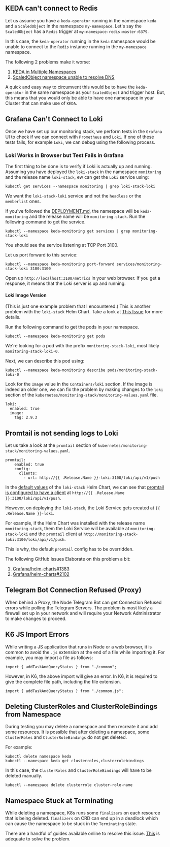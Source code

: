 ## KEDA can't connect to Redis
Let us assume you have a `keda-operator` running in the namespace `keda` and a `ScaledObject` in the namespace `my-namespace`. Let's say the `ScaledObject` has a `Redis` trigger at `my-namespace-redis-master:6379`.

In this case, the `keda-operator` running in the `keda` namespace would be unable to connect to the `Redis` instance running in the `my-namespace` namespace.

The following 2 problems make it worse:
1) [KEDA in Multiple Namespaces](https://github.com/kedacore/keda/discussions/1761)
2) [ScaledObject namespace unable to resolve DNS](https://github.com/kedacore/keda/discussions/977)

A quick and easy way to circumvent this would be to have the `keda-operator` in the same namespace as your `ScaledObject` and trigger host.
But, this means that you would only be able to have one namespace in your Cluster that can make use of `KEDA`.

## Grafana Can't Connect to Loki
Once we have set up our monitoring stack, we perform tests in the `Grafana` UI to check if we can connect with `Prometheus` and `Loki`.
If one of these tests fails, for example `Loki`, we can debug using the following process.

### Loki Works in Browser but Test Fails in Grafana
The first thing to be done is to verify if Loki is actually up and running.
Assuming you have deployed the `loki-stack` in the namespace `monitoring` and the release name `loki-stack`, ew can get the `Loki` service using:
```
kubectl get services --namespace monitoring | grep loki-stack-loki
```
We want the `loki-stack-loki` service and not the `headless` or the `memberlist` ones.

If you've followed the [DEPLOYMENT.md](./DEPLOYMENT.md), the namespace will be `keda-monitoring` and the release name will be `monitoring-stack`. Run the following command to get the service.
```
kubectl --namespace keda-monitoring get services | grep monitoring-stack-loki
```

You should see the service listening at TCP Port 3100.

Let us port forward to this service:
```
kubectl --namespace keda-monitoring port-forward services/monitoring-stack-loki 3100:3100
```

Open up `http://localhost:3100/metrics` in your web browser. If you get a response, it means that the Loki server is up and running.

#### Loki Image Version
(This is just one example problem that I encountered.)
This is another problem with the `loki-stack` Helm Chart. Take a look at [This Issue](https://github.com/grafana/loki/issues/11893) for more details.

Run the following command to get the pods in your namespace.
```
kubectl --namespace keda-monitoring get pods
```

We're looking for a pod with the prefix `monitoring-stack-loki`, most likely `monitoring-stack-loki-0`.

Next, we can describe this pod using:
```
kubectl --namespace keda-monitoring describe pods/monitoring-stack-loki-0
```
Look for the `Image` value in the `Containers/loki` section. If the image is indeed an older one, we can fix the problem by making changes to the `loki` section of the `kubernetes/monitoring-stack/monitoring-values.yaml` file.
```
loki:
  enabled: true
  image:
    tag: 2.9.3
```

## Promtail is not sending logs to Loki
Let us take a look at the `promtail` section of `kubernetes/monitoring-stack/monitoring-values.yaml`.
```
promtail:
    enabled: true
    config:
      clients:
        - url: http://{{ .Release.Name }}-loki:3100/loki/api/v1/push
```

In the [default values](https://github.com/grafana/helm-charts/blob/main/charts/loki-stack/values.yaml) of the `loki-stack` Helm Chart, we can see that [promtail is configured to have a client](https://github.com/grafana/helm-charts/blob/main/charts/loki-stack/values.yaml#L25-L32) at `http://{{ .Release.Name }}:3100/loki/api/v1/push`.

However, on deploying the `loki-stack`, the Loki Service gets created at `{{ .Release.Name }}-loki`.

For example, if the Helm Chart was installed with the release name `monitoring-stack`, them the Loki Service will be available at `monitoring-stack-loki` and the `promtail` client at `http://monitoring-stack-loki:3100/loki/api/v1/push`.

This is why, the default `promtail` config has to be overridden.

The following GitHub Issues Elaborate on this problem a bit:
1) [Grafana/helm-charts#1383](https://github.com/grafana/helm-charts/issues/1383)
2) [Grafana/helm-charts#2102](https://github.com/grafana/helm-charts/issues/2102)

## Telegram Bot Connection Refused (Proxy)
When behind a Proxy, the Node Telegram Bot can get Connection Refused errors while polling the Telegram Servers.
The problem is most likely a firewall set up in your network and will require your Network Administrator to make changes to proceed.

## K6 JS Import Errors
While writing a JS application that runs in Node or a web browser, it is common to avoid the `.js` extension at the end of a file while importing it.
For example, you may import a file as follows:
```
import { addTaskAndQueryStatus } from "./common";
```

However, in K6, the above import will give an error. In K6, it is required to give the complete file path, including the file extension.
```
import { addTaskAndQueryStatus } from "./common.js";
```

## Deleting ClusterRoles and ClusterRoleBindings from Namespace
During testing you may delete a namespace and then recreate it and add some resources.
It is possible that after deleting a namespace, some `ClusterRoles` and `ClusterRoleBindings` do not get deleted.

For example:
```
kubectl delete namespace keda
kubectl --namespace keda get clusterroles,clusterrolebindings
```

In this case, the `ClusterRoles` and `ClusterRoleBindings` will have to be deleted manually.
```
kubectl --namespace delete clusterrole cluster-role-name
```

## Namespace Stuck at Terminating
While deleting a namespace, K8s runs some `finalizers` on each resource that is being deleted. `finalizers` on CRD can end up in a deadlock which can cause the namespace to be stuck in the `Terminating` state.

There are a handful of guides available online to resolve this issue. [This](https://www.youtube.com/watch?v=ebxbJcyMD-o) is adequate to solve the problem.
